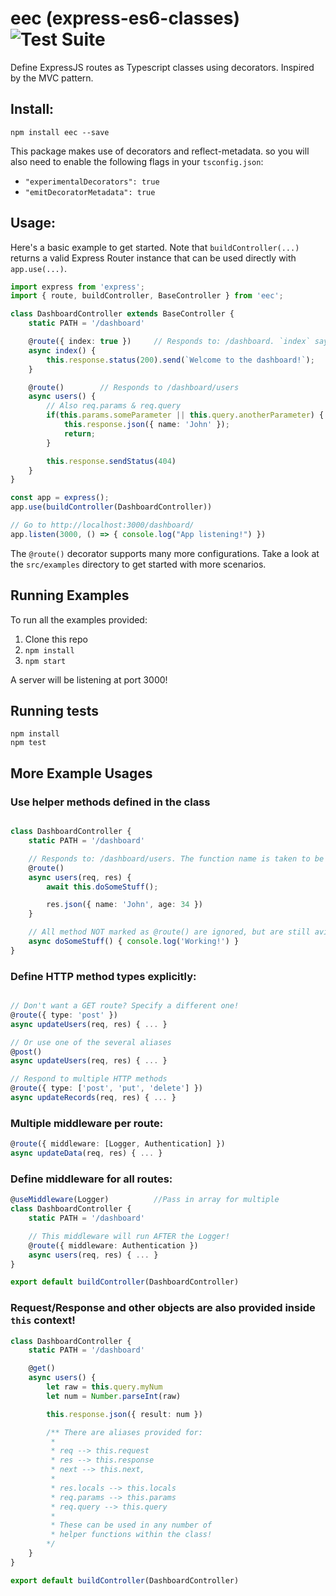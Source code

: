 # eec (express-es6-classes) <br/>![Test Suite](https://github.com/bill-ahmed/eec/workflows/Test%20Suite/badge.svg?branch=main)

Define ExpressJS routes as Typescript classes using decorators. Inspired by the MVC pattern.

## Install:
```
npm install eec --save
```

This package makes use of decorators and reflect-metadata. so you will also need to enable the following flags in your `tsconfig.json`:
* `"experimentalDecorators": true`
* `"emitDecoratorMetadata": true`

## Usage:

Here's a basic example to get started. Note that `buildController(...)` returns a valid Express Router instance that can be used directly with `app.use(...)`.

```typescript
import express from 'express';
import { route, buildController, BaseController } from 'eec';

class DashboardController extends BaseController {
    static PATH = '/dashboard'

    @route({ index: true })     // Responds to: /dashboard. `index` says to use as index route
    async index() {
        this.response.status(200).send(`Welcome to the dashboard!`);
    }

    @route()        // Responds to /dashboard/users
    async users() {
        // Also req.params & req.query
        if(this.params.someParameter || this.query.anotherParameter) {
            this.response.json({ name: 'John' });
            return;
        }

        this.response.sendStatus(404)
    }
}

const app = express();
app.use(buildController(DashboardController))

// Go to http://localhost:3000/dashboard/
app.listen(3000, () => { console.log("App listening!") })
```


The `@route()` decorator supports many more configurations. Take a look at the `src/examples` directory to get started with more scenarios.

## Running Examples
To run all the examples provided:
1. Clone this repo
2. `npm install`
3. `npm start`

A server will be listening at port 3000!

## Running tests
```
npm install
npm test
```

## More Example Usages

### Use helper methods defined in the class
```typescript

class DashboardController {
    static PATH = '/dashboard'

    // Responds to: /dashboard/users. The function name is taken to be the endpoint!
    @route()
    async users(req, res) {
        await this.doSomeStuff();

        res.json({ name: 'John', age: 34 })
    }

    // All method NOT marked as @route() are ignored, but are still avilable in each route.
    async doSomeStuff() { console.log('Working!') }
}
```

### Define HTTP method types explicitly:
```typescript

// Don't want a GET route? Specify a different one!
@route({ type: 'post' })
async updateUsers(req, res) { ... }

// Or use one of the several aliases
@post()
async updateUsers(req, res) { ... }

// Respond to multiple HTTP methods
@route({ type: ['post', 'put', 'delete'] })
async updateRecords(req, res) { ... }
```

### Multiple middleware per route:
```typescript
@route({ middleware: [Logger, Authentication] })
async updateData(req, res) { ... }
```

### Define middleware for all routes:
```typescript
@useMiddleware(Logger)          //Pass in array for multiple
class DashboardController {
    static PATH = '/dashboard'

    // This middleware will run AFTER the Logger!
    @route({ middleware: Authentication })
    async users(req, res) { ... }
}

export default buildController(DashboardController)
```

### Request/Response and other objects are also provided inside `this` context!
```typescript
class DashboardController {
    static PATH = '/dashboard'

    @get()
    async users() {
        let raw = this.query.myNum
        let num = Number.parseInt(raw)

        this.response.json({ result: num })

        /** There are aliases provided for:
         * 
         * req --> this.request
         * res --> this.response
         * next --> this.next,
         * 
         * res.locals --> this.locals
         * req.params --> this.params
         * req.query --> this.query
         * 
         * These can be used in any number of 
         * helper functions within the class!
        */
    }
}

export default buildController(DashboardController)
```